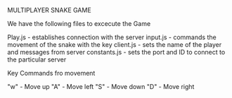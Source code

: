 MULTIPLAYER SNAKE GAME

We have the following files to excecute the Game

Play.js - establishes connection with the server
input.js - commands the movement of the snake with the key
client.js - sets the name of the player and messages from server
constants.js - sets the port and ID to connect to the particular server

Key Commands fro movement

"w" - Move up
"A" - Move left
"S" - Move down
"D" - Move right
